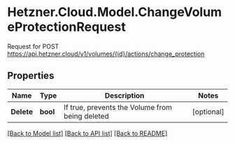 # Hetzner.Cloud.Model.ChangeVolumeProtectionRequest
Request for POST https://api.hetzner.cloud/v1/volumes/{id}/actions/change_protection

## Properties

Name | Type | Description | Notes
------------ | ------------- | ------------- | -------------
**Delete** | **bool** | If true, prevents the Volume from being deleted | [optional] 

[[Back to Model list]](../../README.md#documentation-for-models) [[Back to API list]](../../README.md#documentation-for-api-endpoints) [[Back to README]](../../README.md)

